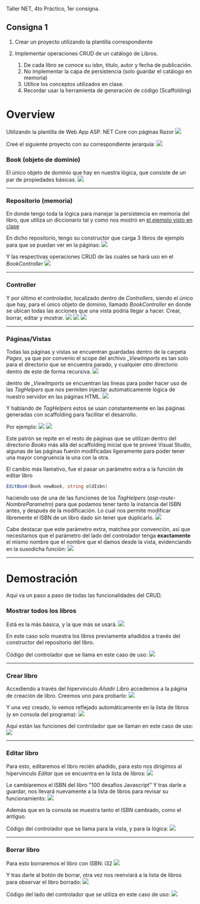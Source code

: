 Taller NET, 4to Práctico, 1er consigna.
## Consigna 1

1. Crear un proyecto utilizando la plantilla correspondiente
2. Implementar operaciones CRUD de un catálogo de Libros.

	1. De cada libro se conoce su isbn, título, autor y fecha de publicación.
	2. No implementar la capa de persistencia (solo guardar el catálogo en memoria)
	3. Utilice los conceptos utilizados en clase.
	4. Recordar usar la herramienta de generación de código (Scaffolding)


# Overview

Utilizando la plantilla de Web App ASP. NET Core con páginas Razor
![](_attachments/Pasted%20image%2020240902194942.png)

Creé el siguiente proyecto con su correspondiente jerarquía:
![](_attachments/Pasted%20image%2020240902231303.png)

### Book (objeto de dominio)
El único objeto de dominio que hay en nuestra lógica, que consiste de un par de propiedades básicas.
![](_attachments/Pasted%20image%2020240903020519.png)

---
### Repositorio (memoria)
En donde tengo toda la lógica para manejar la persistencia en memoria del libro, que utiliza un diccionario tal y como nos mostró en [el ejemplo visto en clase](https://github.com/gabrielaramburu/TallerNET/tree/main/01_3_webAppEjemplo)


En dicho repositorio, tengo su constructor que carga 3 libros de ejemplo para que se puedan ver en la páginas:
![](_attachments/Pasted%20image%2020240902235800.png)

Y las respectivas operaciones CRUD de las cuales se hará uso en el *BookController*
![](_attachments/Pasted%20image%2020240902235921.png)

---
### Controller
Y por último el controlador, localizado dentro de *Controllers*, siendo el único que hay, para el único objeto de dominio, llamado *BookController*
en donde se ubican todas las acciones que una vista podría llegar a hacer.
Crear, borrar, editar y mostrar.
![](_attachments/Pasted%20image%2020240902234938.png)
![](_attachments/Pasted%20image%2020240902235133.png)
![](_attachments/Pasted%20image%2020240902235315.png)

---
### Páginas/Vistas
Todas las páginas y vistas se encuentran guardadas dentro de la carpeta *Pages*, ya que por convenio el scope del archivo *_ViewImports* es tan solo para el directorio que se encuentra parado, y cualquier otro directorio dentro de este de forma recursiva.
![](_attachments/Pasted%20image%2020240903023622.png)

dentro de *_ViewImports* se encuentran las líneas para poder hacer uso de las *TagHelpers* que nos permiten injectar automaticamente lógica de nuestro servidor en las páginas HTML.
![](_attachments/Pasted%20image%2020240903023836.png)


Y hablando de *TagHelpers* estos se usan constantemente en las páginas generadas con scaffolding para facilitar el desarrollo.

Por ejemplo:
![](_attachments/Pasted%20image%2020240903024041.png)
![](_attachments/Pasted%20image%2020240903024153.png)

Este patrón se repite en el resto de páginas que se utilizan dentro del directorio *Books*
más allá del scaffolding inicial que te proveé Visual Studio, algunas de las páginas fuerón modificadas ligeramente para poder tener una mayor congruencia la una con la otra.


El cambio más llamativo, fue el pasar un parámetro extra a la función de editar libro 
```C#
EditBook(Book newBook, string oldIsbn)
```

haciendo uso de una de las funciones de los *TagHelpers* (*asp-route-NombreParametro*) para que podamos tener tanto la instancia del ISBN antes, y después de la modificación.
Lo cual nos permite modificar libremente el ISBN de un libro dado sin tener que duplicarlo.
![](_attachments/Pasted%20image%2020240903024846.png)

Cabe destacar que este parámetro extra, matchea por convención, así que necesitamos que el parámetro del lado del controlador tenga **exactamente** el mismo nombre que el nombre que el damos desde la vista, evidenciando en la susodicha función:
![](_attachments/Pasted%20image%2020240903025005.png)

---

# Demostración

Aquí va un paso a paso de todas las funcionalidades del CRUD.

### Mostrar todos los libros
Está es la más básica, y la que más se usará.
![](_attachments/Pasted%20image%2020240903031608.png)

En este caso solo muestra los libros previamente añadidos a través del constructor del repositorio del libro.

Código del controlador que se llama en este caso de uso:
![](_attachments/Pasted%20image%2020240903033327.png)

---
### Crear libro
Accediendo a través del hipervinculo *Añadir Libro* accedemos a la página de creación de libro.
Creemos uno para probarlo:
![](_attachments/Pasted%20image%2020240903031905.png)


Y una vez creado, lo vemos reflejado automáticamente en la lista de libros (y en consola del programa):
![](_attachments/Pasted%20image%2020240903031956.png)

Aquí están las funciones del controlador que se llaman en este caso de uso:
![](_attachments/Pasted%20image%2020240903034526.png)

---
### Editar libro
Para esto, editaremos el libro recién añadido, para esto nos dirigimos al hipervinculo *Editar* que se encuentra en la lista de libros:
![](_attachments/Pasted%20image%2020240903032223.png)

Le cambiaremos el ISBN del libro "100 desafios Javascript"
Y tras darle a guardar, nos llevará nuevamente a la lista de libros para revisar su funcionamiento:
![](_attachments/Pasted%20image%2020240903032339.png)

Además que en la consola se muestra tanto el ISBN cambiado, como el antiguo.


Código del controlador que se llama para la vista, y para la lógica:
![](_attachments/Pasted%20image%2020240903033542.png)

---
### Borrar libro
Para esto borraremos el libro con ISBN: i32
![](_attachments/Pasted%20image%2020240903033110.png)

Y tras darle al botón de borrar, otra vez nos reenviará a la lista de libros para observar el libro borrado:
![](_attachments/Pasted%20image%2020240903033209.png)

Código del lado del controlador que se utiliza en este caso de uso:
![](_attachments/Pasted%20image%2020240903035006.png)